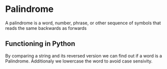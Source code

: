 # Palindrome

A palindrome is a word, number, phrase, or other sequence of symbols that reads the same backwards as forwards

## Functioning in Python

By comparing a string and its reversed version we can find out if a word is a Palindrome.
Additionaly we lowercase the word to avoid case sensivity.
